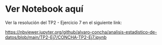 # Ver Notebook aquí

Ver la resolución del TP2 - Ejercicio 7 en el siguiente link:

https://nbviewer.jupyter.org/github/alvaro-concha/analisis-estadistico-de-datos/blob/main/TP2-Ej7/CONCHA-TP2-Ej7.ipynb
